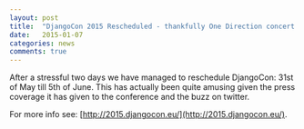 ```yaml
---
layout: post
title:  "DjangoCon 2015 Rescheduled - thankfully One Direction concert not affected"
date:   2015-01-07
categories: news
comments: true
---
```


After a stressful two days we have managed to reschedule DjangoCon: 31st of May till 5th of June.
This has actually been quite amusing given the press coverage it has given to the conference and the buzz on twitter.

For more info see: [http://2015.djangocon.eu/](http://2015.djangocon.eu/).
